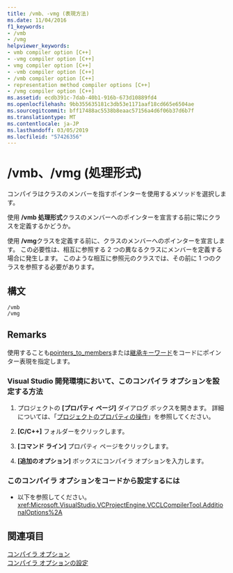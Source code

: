 ```yaml
---
title: /vmb、-vmg (表現方法)
ms.date: 11/04/2016
f1_keywords:
- /vmb
- /vmg
helpviewer_keywords:
- vmb compiler option [C++]
- -vmg compiler option [C++]
- vmg compiler option [C++]
- -vmb compiler option [C++]
- /vmb compiler option [C++]
- representation method compiler options [C++]
- /vmg compiler option [C++]
ms.assetid: ecdb391c-7dab-40b1-916b-673d10889fd4
ms.openlocfilehash: 9bb355635181c3db53e1171aaf18cd665e6504ae
ms.sourcegitcommit: bff17488ac5538b8eaac57156a4d6f06b37d6b7f
ms.translationtype: MT
ms.contentlocale: ja-JP
ms.lasthandoff: 03/05/2019
ms.locfileid: "57426356"
---
```

# <a name="vmb-vmg-representation-method"></a>/vmb、/vmg (処理形式)

コンパイラはクラスのメンバーを指すポインターを使用するメソッドを選択します。

使用 **/vmb 処理形式**クラスのメンバーへのポインターを宣言する前に常にクラスを定義するかどうか。

使用 **/vmg**クラスを定義する前に、クラスのメンバーへのポインターを宣言します。 この必要性は、相互に参照する 2 つの異なるクラスにメンバーを定義する場合に発生します。 このような相互に参照元のクラスでは、その前に 1 つのクラスを参照する必要があります。

## <a name="syntax"></a>構文

```
/vmb
/vmg
```

## <a name="remarks"></a>Remarks

使用することも[pointers_to_members](../../preprocessor/pointers-to-members.md)または[継承キーワード](../../cpp/inheritance-keywords.md)をコードにポインター表現を指定します。

### <a name="to-set-this-compiler-option-in-the-visual-studio-development-environment"></a>Visual Studio 開発環境において、このコンパイラ オプションを設定する方法

1. プロジェクトの **[プロパティ ページ]** ダイアログ ボックスを開きます。 詳細については、「[プロジェクトのプロパティの操作](../../ide/working-with-project-properties.md)」を参照してください。

1. **[C/C++]** フォルダーをクリックします。

1. **[コマンド ライン]** プロパティ ページをクリックします。

1. **[追加のオプション]** ボックスにコンパイラ オプションを入力します。

### <a name="to-set-this-compiler-option-programmatically"></a>このコンパイラ オプションをコードから設定するには

- 以下を参照してください。<xref:Microsoft.VisualStudio.VCProjectEngine.VCCLCompilerTool.AdditionalOptions%2A>

## <a name="see-also"></a>関連項目

[コンパイラ オプション](../../build/reference/compiler-options.md)<br/>
[コンパイラ オプションの設定](../../build/reference/setting-compiler-options.md)
